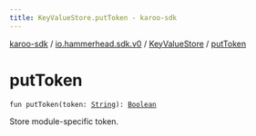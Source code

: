 ```yaml
---
title: KeyValueStore.putToken - karoo-sdk
---
```


[karoo-sdk](../../index.html) / [io.hammerhead.sdk.v0](../index.html) / [KeyValueStore](index.html) / [putToken](./put-token.html)

# putToken

`fun putToken(token: `[`String`](https://kotlinlang.org/api/latest/jvm/stdlib/kotlin/-string/index.html)`): `[`Boolean`](https://kotlinlang.org/api/latest/jvm/stdlib/kotlin/-boolean/index.html)

Store module-specific token.

